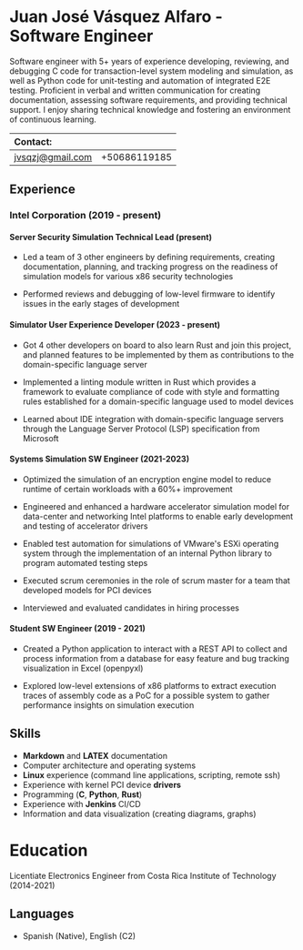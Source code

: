# Juan José Vásquez Alfaro  -  Software Engineer

Software engineer with 5+ years of experience developing, reviewing, and debugging C code for transaction-level system modeling and simulation, as well as Python code for unit-testing and automation of integrated E2E testing. Proficient in verbal and written communication for creating documentation, assessing software requirements, and providing technical support. I enjoy sharing technical knowledge and fostering an environment of continuous learning.

| Contact:            |               |
| :---                |     :----:    |
|   jvsqzj@gmail.com  | +50686119185  |

## Experience
### **Intel Corporation** (2019 - present)
#### Server Security Simulation Technical Lead (present)
- Led a team of 3 other engineers by defining requirements, creating documentation, planning, and tracking progress on the readiness of simulation models for various x86 security technologies

- Performed reviews and debugging of low-level firmware to identify issues in the early stages of development

#### Simulator User Experience Developer (2023 - present)
- Got 4 other developers on board to also learn Rust and join this project, and planned features to be implemented by them as contributions to the domain-specific language server

- Implemented a linting module written in Rust which provides a framework to evaluate compliance of code with style and formatting rules established for a domain-specific language used to model devices

- Learned about IDE integration with domain-specific language servers through the Language Server Protocol (LSP) specification from Microsoft

#### Systems Simulation SW Engineer (2021-2023)
- Optimized the simulation of an encryption engine model to reduce runtime of certain workloads with a 60%+ improvement

- Engineered and enhanced a hardware accelerator simulation model for data-center and networking Intel platforms to enable early development and testing of accelerator drivers

- Enabled test automation for simulations of VMware's ESXi operating system through the implementation of an internal Python library to program automated testing steps

- Executed scrum ceremonies in the role of scrum master for a team that developed models for PCI devices

- Interviewed and evaluated candidates in hiring processes

#### Student SW Engineer (2019 - 2021)
- Created a Python application to interact with a REST API to collect and process information from a database for easy feature and bug tracking visualization in Excel (openpyxl)

- Explored low-level extensions of x86 platforms to extract execution traces of assembly code as a PoC for a possible system to gather performance insights on simulation execution

## Skills
- **Markdown** and **LATEX** documentation
- Computer architecture and operating systems
- **Linux** experience (command line applications, scripting, remote ssh)
- Experience with kernel PCI device **drivers**
- Programming (**C**, **Python**, **Rust**)
- Experience with **Jenkins** CI/CD
- Information and data visualization (creating diagrams, graphs)

# Education
Licentiate Electronics Engineer from Costa Rica Institute of Technology (2014-2021)

## Languages
- Spanish (Native), English (C2)
